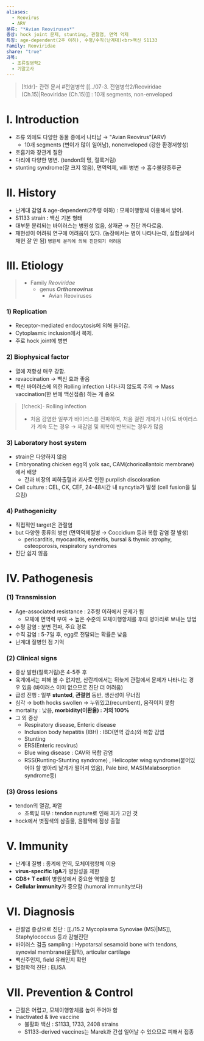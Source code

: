 ```yaml
---
aliases:
  - Reovirus
  - ARV
분류: "*Avian Reoviruses*"
증상: hock joint 문제, stunting, 관절염, 면역 억제
특징: age-dependent(2주 이하), 수평/수직(난계대)<br>백신 S1133
Family: Reoviridae
share: "true"
과목:
  - 조류질병학2
  - 기말고사
---
```

>[!tldr]- 관련 문서
>#전염병학 [[../07-3. 전염병학2/Reoviridae (Ch.15)|Reoviridae (Ch.15)]] : 10개 segments, non-enveloped
# Ⅰ. Introduction
- 조류 외에도 다양한 동물 종에서 나타남 → "Avian Reovirus"(ARV)
	- 10개 segments (변이가 많이 일어남), nonenveloped (강한 환경저항성)
- 호흡기와 장관계 질환
- 다리에 다양한 병변. (tendon의 멍, 절룩거림)
- stunting syndrome(잘 크지 않음), 면역억제, villi 병변 → 흡수불량증후군

# Ⅱ. History
- 난계대 감염 & age-dependent(2주령 이하) : 모체이행항체 이용해서 방어.
- S1133 strain : 백신 기본 형태
- 대부분 분리되는 바이러스는 병원성 없음, 상재균 → 진단 까다로움.
- 재현성이 어려워 연구에 어려움이 있다. (농장에서는 병이 나타나는데, 실험실에서 재현 잘 안 됨)
  `병원체 분리에 의해 진단되기 어려움`

# Ⅲ. Etiology
> - Family *Reoviridae*
> 	- genus ***Orthoreovirus***
> 		- Avian Reoviruses
### 1) Replication
- Receptor-mediated endocytosis에 의해 들어감.
- Cytoplasmic inclusion에서 복제.
- 주로 hock joint에 병변
### 2) Biophysical factor
- 열에 저항성 매우 강함.
- revaccination → 백신 효과 좋음
- 백신 바이러스에 의한 Rolling infection 나타나지 않도록 주의
  → Mass vaccination(한 번에 백신접종) 하는 게 중요
>[!check]- Rolling infection
>- 처음 감염한 일부가 바이러스를 전파하여, 처음 걸린 개체가 나아도 바이러스가 계속 도는 경우 → 재감염 및 회복이 반복되는 경우가 많음

### 3) Laboratory host system
- strain은 다양하지 않음
- Embryonating chicken egg의 yolk sac, CAM(chorioallantoic membrane)에서 배양
	- 간과 비장의 피하출혈과 괴사로 인한 purplish discoloration
- Cell culture : CEL, CK, CEF, 24-48시간 내 syncytia가 발생 (cell fusion을 일으킴)
### 4) Pathogenicity
- 직접적인 target은 관절염
- but 다양한 종류의 병변 (면역억제질병 → Coccidium 등과 복합 감염 잘 발생)
	- pericarditis, myocarditis, enteritis, bursal & thymic atrophy, osteoporosis, respiratory syndromes
- 진단 쉽지 않음

# Ⅳ. Pathogenesis
### (1) Transmission
- Age-associated resistance : 2주령 이하에서 문제가 됨
	- 모체에 면역력 부여 → 높은 수준의 모체이행항체를 후대 병아리로 보내는 방법
- 수평 감염 : 분변 전파, 주요 경로
- 수직 감염 : 5-7일 후, egg로 전달되는 확률은 낮음
- 난계대 질병인 점 기억
### (2) Clinical signs
- 증상 발현(절룩거림)은 4-5주 후
- 육계에서는 피해 볼 수 없지만, 산란계에서는 뒤늦게 관절에서 문제가 나타나는 경우 있음 (바이러스 이미 없으므로 진단 더 어려움)
- 급성 진행 : 일부 **stunted**, **관절염** 동반, 생산성이 무너짐
- 심각 → both hocks swollen → 누워있고(recumbent), 움직이지 못함
- mortality : 낮음, **morbidity(이환율) : 거의 100%**
- 그 외 증상
	- Respiratory disease, Enteric disease
	- Inclusion body hepatitis (IBH) : IBD(면역 감소)와 복합 감염
	- Stunting
	- ERS(Enteric reovirus)
	- Blue wing disease : CAV와 복합 감염
	- RSS(Runting-Stunting syndrome) , Helicopter wing syndrome(붙어있어야 할 병아리 날개가 떨어져 있음), Pale bird, MAS(Malabsorption syndrome등)
### (3) Gross lesions
- tendon의 열감, 파열
	- 초록빛 피부 : tendon rupture로 인해 피가 고인 것
- hock에서 볏짚색의 삼출물, 윤활막에 점상 출혈
# Ⅴ. Immunity
- 난계대 질병 : 종계에 면역, 모체이행항체 이용
- **virus-specific IgA**가 병원성을 제한
- **CD8+ T cell**이 병원성에서 중요한 역할을 함
- **Cellular immunity**가 중요함 (humoral immunity보다)

# Ⅵ. Diagnosis
- 관절염 증상으로 진단 : [[./15.2 Mycoplasma Synoviae (MS)|MS]], Staphylococcus 등과 감별진단
- 바이러스 검출 sampling : Hypotarsal sesamoid bone with tendons, synovial membrane(윤활막), articular cartilage
- 백신주인지, field 유래인지 확인
- 혈청학적 진단 : ELISA

# Ⅶ. Prevention & Control
- 근절은 어렵고, 모체이행항체를 높여 주어야 함
- Inactivated & live vaccine
	- 불활화 백신 : S1133, 1733, 2408 strains
	- S1133-derived vaccines는 Marek과 간섭 일어날 수 있으므로 피해서 접종
